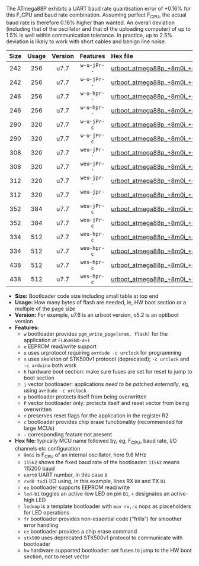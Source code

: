 The ATmega88P exhibits a UART baud rate quantisation error of +0.16% for this F_CPU and baud rate combination. Assuming perfect F<sub>CPU</sub>, the actual baud rate is therefore 0.16% higher than wanted. An overall deviation (including that of the oscillator and that of the uploading computer) of up to 1.5% is well within communication tolerance. In practice, up to 2.5% deviation is likely to work with short cables and benign line noise.

|Size|Usage|Version|Features|Hex file|
|:-:|:-:|:-:|:-:|:--|
|242|256|u7.7|`w-u-jPr--`|[urboot_atmega88p_+8m0i_++76k8_uart0_rxd0_txd1_led+b5.hex](https://raw.githubusercontent.com/stefanrueger/urboot.hex/main/mcus/atmega88p/internal_oscillator/fcpu_+8m0i/br_++76k8/urboot_atmega88p_+8m0i_++76k8_uart0_rxd0_txd1_led+b5.hex)|
|242|256|u7.7|`w-u-jPr--`|[urboot_atmega88p_+8m0i_++76k8_uart0_rxd0_txd1_lednop.hex](https://raw.githubusercontent.com/stefanrueger/urboot.hex/main/mcus/atmega88p/internal_oscillator/fcpu_+8m0i/br_++76k8/urboot_atmega88p_+8m0i_++76k8_uart0_rxd0_txd1_lednop.hex)|
|246|256|u7.7|`w-u-hpr--`|[urboot_atmega88p_+8m0i_++76k8_uart0_rxd0_txd1_led+b5_fr_hw.hex](https://raw.githubusercontent.com/stefanrueger/urboot.hex/main/mcus/atmega88p/internal_oscillator/fcpu_+8m0i/br_++76k8/urboot_atmega88p_+8m0i_++76k8_uart0_rxd0_txd1_led+b5_fr_hw.hex)|
|246|256|u7.7|`w-u-hpr--`|[urboot_atmega88p_+8m0i_++76k8_uart0_rxd0_txd1_lednop_fr_hw.hex](https://raw.githubusercontent.com/stefanrueger/urboot.hex/main/mcus/atmega88p/internal_oscillator/fcpu_+8m0i/br_++76k8/urboot_atmega88p_+8m0i_++76k8_uart0_rxd0_txd1_lednop_fr_hw.hex)|
|290|320|u7.7|`w-u-jPr-c`|[urboot_atmega88p_+8m0i_++76k8_uart0_rxd0_txd1_led+b5_fr_ce.hex](https://raw.githubusercontent.com/stefanrueger/urboot.hex/main/mcus/atmega88p/internal_oscillator/fcpu_+8m0i/br_++76k8/urboot_atmega88p_+8m0i_++76k8_uart0_rxd0_txd1_led+b5_fr_ce.hex)|
|290|320|u7.7|`w-u-jPr-c`|[urboot_atmega88p_+8m0i_++76k8_uart0_rxd0_txd1_lednop_fr_ce.hex](https://raw.githubusercontent.com/stefanrueger/urboot.hex/main/mcus/atmega88p/internal_oscillator/fcpu_+8m0i/br_++76k8/urboot_atmega88p_+8m0i_++76k8_uart0_rxd0_txd1_lednop_fr_ce.hex)|
|308|320|u7.7|`weu-jPr--`|[urboot_atmega88p_+8m0i_++76k8_uart0_rxd0_txd1_ee_led+b5.hex](https://raw.githubusercontent.com/stefanrueger/urboot.hex/main/mcus/atmega88p/internal_oscillator/fcpu_+8m0i/br_++76k8/urboot_atmega88p_+8m0i_++76k8_uart0_rxd0_txd1_ee_led+b5.hex)|
|308|320|u7.7|`weu-jPr--`|[urboot_atmega88p_+8m0i_++76k8_uart0_rxd0_txd1_ee_lednop.hex](https://raw.githubusercontent.com/stefanrueger/urboot.hex/main/mcus/atmega88p/internal_oscillator/fcpu_+8m0i/br_++76k8/urboot_atmega88p_+8m0i_++76k8_uart0_rxd0_txd1_ee_lednop.hex)|
|312|320|u7.7|`weu-jpr--`|[urboot_atmega88p_+8m0i_++76k8_uart0_rxd0_txd1_ee_led+b5_fr.hex](https://raw.githubusercontent.com/stefanrueger/urboot.hex/main/mcus/atmega88p/internal_oscillator/fcpu_+8m0i/br_++76k8/urboot_atmega88p_+8m0i_++76k8_uart0_rxd0_txd1_ee_led+b5_fr.hex)|
|312|320|u7.7|`weu-jpr--`|[urboot_atmega88p_+8m0i_++76k8_uart0_rxd0_txd1_ee_lednop_fr.hex](https://raw.githubusercontent.com/stefanrueger/urboot.hex/main/mcus/atmega88p/internal_oscillator/fcpu_+8m0i/br_++76k8/urboot_atmega88p_+8m0i_++76k8_uart0_rxd0_txd1_ee_lednop_fr.hex)|
|352|384|u7.7|`weu-jPr-c`|[urboot_atmega88p_+8m0i_++76k8_uart0_rxd0_txd1_ee_led+b5_fr_ce.hex](https://raw.githubusercontent.com/stefanrueger/urboot.hex/main/mcus/atmega88p/internal_oscillator/fcpu_+8m0i/br_++76k8/urboot_atmega88p_+8m0i_++76k8_uart0_rxd0_txd1_ee_led+b5_fr_ce.hex)|
|352|384|u7.7|`weu-jPr-c`|[urboot_atmega88p_+8m0i_++76k8_uart0_rxd0_txd1_ee_lednop_fr_ce.hex](https://raw.githubusercontent.com/stefanrueger/urboot.hex/main/mcus/atmega88p/internal_oscillator/fcpu_+8m0i/br_++76k8/urboot_atmega88p_+8m0i_++76k8_uart0_rxd0_txd1_ee_lednop_fr_ce.hex)|
|334|512|u7.7|`weu-hpr-c`|[urboot_atmega88p_+8m0i_++76k8_uart0_rxd0_txd1_ee_led+b5_fr_ce_hw.hex](https://raw.githubusercontent.com/stefanrueger/urboot.hex/main/mcus/atmega88p/internal_oscillator/fcpu_+8m0i/br_++76k8/urboot_atmega88p_+8m0i_++76k8_uart0_rxd0_txd1_ee_led+b5_fr_ce_hw.hex)|
|334|512|u7.7|`weu-hpr-c`|[urboot_atmega88p_+8m0i_++76k8_uart0_rxd0_txd1_ee_lednop_fr_ce_hw.hex](https://raw.githubusercontent.com/stefanrueger/urboot.hex/main/mcus/atmega88p/internal_oscillator/fcpu_+8m0i/br_++76k8/urboot_atmega88p_+8m0i_++76k8_uart0_rxd0_txd1_ee_lednop_fr_ce_hw.hex)|
|438|512|u7.7|`wes-hpr-c`|[urboot_atmega88p_+8m0i_++76k8_uart0_rxd0_txd1_ee_led+b5_fr_ce_stk500_hw.hex](https://raw.githubusercontent.com/stefanrueger/urboot.hex/main/mcus/atmega88p/internal_oscillator/fcpu_+8m0i/br_++76k8/urboot_atmega88p_+8m0i_++76k8_uart0_rxd0_txd1_ee_led+b5_fr_ce_stk500_hw.hex)|
|438|512|u7.7|`wes-hpr-c`|[urboot_atmega88p_+8m0i_++76k8_uart0_rxd0_txd1_ee_lednop_fr_ce_stk500_hw.hex](https://raw.githubusercontent.com/stefanrueger/urboot.hex/main/mcus/atmega88p/internal_oscillator/fcpu_+8m0i/br_++76k8/urboot_atmega88p_+8m0i_++76k8_uart0_rxd0_txd1_ee_lednop_fr_ce_stk500_hw.hex)|

- **Size:** Bootloader code size including small table at top end
- **Usage:** How many bytes of flash are needed, ie, HW boot section or a multiple of the page size
- **Version:** For example, u7.6 is an urboot version, o5.2 is an optiboot version
- **Features:**
  + `w` bootloader provides `pgm_write_page(sram, flash)` for the application at `FLASHEND-4+1`
  + `e` EEPROM read/write support
  + `u` uses urprotocol requiring `avrdude -c urclock` for programming
  + `s` uses skeleton of STK500v1 protocol (deprecated); `-c urclock` and `-c arduino` both work
  + `h` hardware boot section: make sure fuses are set for reset to jump to boot section
  + `j` vector bootloader: applications *need to be patched externally*, eg, using `avrdude -c urclock`
  + `p` bootloader protects itself from being overwritten
  + `P` vector bootloader only: protects itself and reset vector from being overwritten
  + `r` preserves reset flags for the application in the register R2
  + `c` bootloader provides chip erase functionality (recommended for large MCUs)
  + `-` corresponding feature not present
- **Hex file:** typically MCU name followed by, eg, F<sub>CPU</sub>, baud rate, I/O channels etc configuration
  + `9m6i` is F<sub>CPU</sub> of an internal oscillator, here 9.6 MHz
  + `115k2` shows the fixed baud rate of the bootloader: `115k2` means 115200 baud
  + `uart0` UART number, in this case `0`
  + `rxd0 txd1` I/O using, in this example, lines RX `D0` and TX `D1`
  + `ee` bootloader supports EEPROM read/write
  + `led-b1` toggles an active-low LED on pin `B1`, `+` designates an active-high LED
  + `lednop` is a template bootloader with `mov rx,rx` nops as placeholders for LED operations
  + `fr` bootloader provides non-essential code ("frills") for smoother error handling
  + `ce` bootloader provides a chip erase command
  + `stk500` uses deprecated STK500v1 protocol to communicate with bootloader
  + `hw` hardware supported bootloader: set fuses to jump to the HW boot section, not to reset vector
